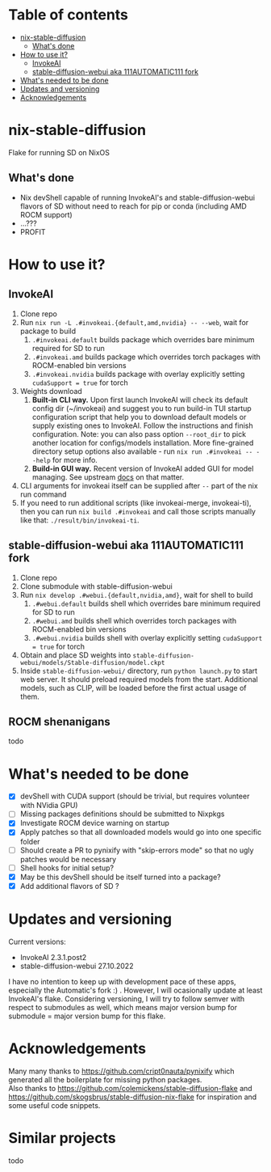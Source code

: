 # Table of contents
- [nix-stable-diffusion](#nix-stable-diffusion)
  - [What's done](#whats-done)
- [How to use it?](#how-to-use-it)
  - [InvokeAI](#invokeai)
  - [stable-diffusion-webui aka 111AUTOMATIC111 fork](#stable-diffusion-webui-aka-111automatic111-fork)
- [What's needed to be done](#whats-needed-to-be-done)
- [Updates and versioning](#updates-and-versioning)
- [Acknowledgements](#acknowledgements)

# nix-stable-diffusion
Flake for running SD on NixOS

## What's done
* Nix devShell capable of running InvokeAI's and stable-diffusion-webui flavors of SD without need to reach for pip or conda (including AMD ROCM support)
* ...???
* PROFIT

# How to use it?
## InvokeAI
1. Clone repo
1. Run `nix run -L .#invokeai.{default,amd,nvidia} -- --web`, wait for package to build
    1. `.#invokeai.default` builds package which overrides bare minimum required for SD to run
    1. `.#invokeai.amd` builds package which overrides torch packages with ROCM-enabled bin versions
    1. `.#invokeai.nvidia` builds package with overlay explicitly setting `cudaSupport = true` for torch
1. Weights download 
    1. **Built-in CLI way.** Upon first launch InvokeAI will check its default config dir (~/invokeai) and suggest you to run build-in TUI startup configuration script that help you to download default models or supply existing ones to InvokeAI. Follow the instructions and finish configuration. Note: you can also pass option `--root_dir` to pick another location for configs/models installation. More fine-grained directory setup options also available - run `nix run .#invokeai -- --help` for more info.
    2. **Build-in GUI way.** Recent version of InvokeAI added GUI for model managing. See upstream [docs](https://invoke-ai.github.io/InvokeAI/installation/050_INSTALLING_MODELS/#installation-via-the-webui) on that matter.
1. CLI arguments for invokeai itself can be supplied after `--` part of the nix run command
1. If you need to run additional scripts (like invokeai-merge, invokeai-ti), then you can run `nix build .#invokeai` and call those scripts manually like that: `./result/bin/invokeai-ti`.

## stable-diffusion-webui aka 111AUTOMATIC111 fork
1. Clone repo
1. Clone submodule with stable-diffusion-webui
1. Run `nix develop .#webui.{default,nvidia,amd}`, wait for shell to build
    1. `.#webui.default` builds shell which overrides bare minimum required for SD to run
    1. `.#webui.amd` builds shell which overrides torch packages with ROCM-enabled bin versions
    1. `.#webui.nvidia` builds shell with overlay explicitly setting `cudaSupport = true` for torch
1. Obtain and place SD weights into `stable-diffusion-webui/models/Stable-diffusion/model.ckpt`
1. Inside `stable-diffusion-webui/` directory, run `python launch.py` to start web server. It should preload required models from the start. Additional models, such as CLIP, will be loaded before the first actual usage of them.

## ROCM shenanigans
todo

# What's needed to be done

- [x] devShell with CUDA support (should be trivial, but requires volunteer with NVidia GPU) 
- [ ] Missing packages definitions should be submitted to Nixpkgs
- [x] Investigate ROCM device warning on startup
- [x] Apply patches so that all downloaded models would go into one specific folder
- [ ] Should create a PR to pynixify with "skip-errors mode" so that no ugly patches would be necessary
- [ ] Shell hooks for initial setup?
- [x] May be this devShell should be itself turned into a package?
- [x] Add additional flavors of SD ?

# Updates and versioning

Current versions:
- InvokeAI 2.3.1.post2
- stable-diffusion-webui 27.10.2022

I have no intention to keep up with development pace of these apps, especially the Automatic's fork :) . However, I will ocasionally update at least InvokeAI's flake. Considering versioning, I will try to follow semver with respect to submodules as well, which means major version bump for submodule = major version bump for this flake. 

# Acknowledgements

Many many thanks to https://github.com/cript0nauta/pynixify which generated all the boilerplate for missing python packages.  
Also thanks to https://github.com/colemickens/stable-diffusion-flake and https://github.com/skogsbrus/stable-diffusion-nix-flake for inspiration and some useful code snippets.

# Similar projects
todo
